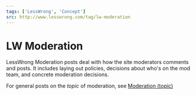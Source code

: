 ```yaml
---
tags: ['LessWrong', 'Concept']
src: http://www.lesswrong.com/tag/lw-moderation
---
```


# LW Moderation
LessWrong Moderation posts deal with how the site moderators comments and posts. It includes laying out policies, decisions about who's on the mod team, and concrete moderation decisions.

For general posts on the *topic* of moderation, see [Moderation (topic)](https://www.lesswrong.com/tag/moderation-topic)

